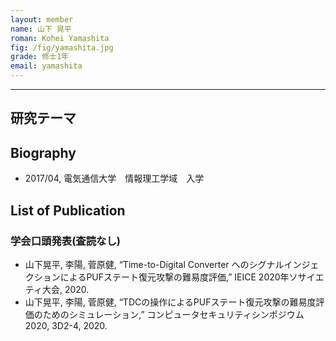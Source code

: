 ```yaml
---
layout: member
name: 山下 晃平
roman: Kohei Yamashita
fig: /fig/yamashita.jpg
grade: 修士1年
email: yamashita
---
```


---


## 研究テーマ

## Biography
- 2017/04, 電気通信大学　情報理工学域　入学


## List of Publication

### 学会口頭発表(査読なし)
- 山下晃平, 李陽, 菅原健, “Time-to-Digital Converter へのシグナルインジェクションによるPUFステート復元攻撃の難易度評価,” IEICE 2020年ソサイエティ大会, 2020.
- 山下晃平, 李陽, 菅原健, “TDCの操作によるPUFステート復元攻撃の難易度評価のためのシミュレーション,” コンピュータセキュリティシンポジウム2020, 3D2-4, 2020.

